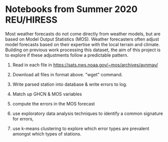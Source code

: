 # Notebooks from Summer 2020 REU/HIRESS

Most weather forecasts do not come directly from weather models, but are based on Model Output Statistics (MOS).  Weather forecasters often adjust model forecasts based on their expertise with the local terrain and climate. Building on previous work processing this dataset, the aim of this project is to explore if these adjustments follow a predictable pattern. 

1. Read in each file in https://sats.nws.noaa.gov/~mos/archives/avnmav/
2. Download all files in format above. "wget" command.
2. Write parsed station into database & write errors to log.

3. Match up GHCN & MOS variables 
4. compute the errors in the MOS forecast
5. use exploratory data analysis techniques to identify a common signature for errors, 
6. use k-means clustering to explore which error types are prevalent amongst which types of stations. 
